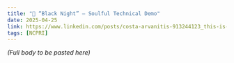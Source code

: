 ```yaml
---
title: "🎸 “Black Night” – Soulful Technical Demo"
date: 2025-04-25
link: https://www.linkedin.com/posts/costa-arvanitis-913244123_this-is-black-night-a-soulful-technical-activity-7319939562481364992-qlCx
tags: [NCPRI]
---
```


*_(Full body to be pasted here)_*
